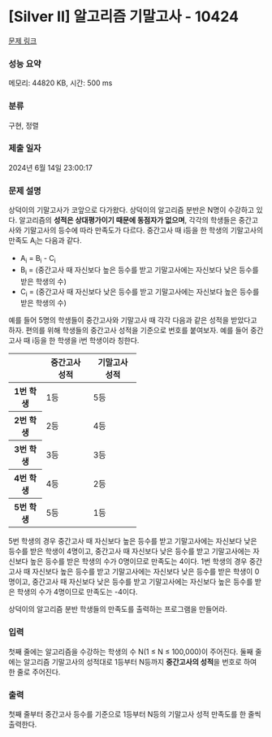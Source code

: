 # [Silver II] 알고리즘 기말고사 - 10424 

[문제 링크](https://www.acmicpc.net/problem/10424) 

### 성능 요약

메모리: 44820 KB, 시간: 500 ms

### 분류

구현, 정렬

### 제출 일자

2024년 6월 14일 23:00:17

### 문제 설명

<p>상덕이의 기말고사가 코앞으로 다가왔다. 상덕이의 알고리즘 분반은 N명이 수강하고 있다. 알고리즘의 <strong>성적은 상대평가이기 때문에 동점자가 없으며</strong>, 각각의 학생들은 중간고사와 기말고사의 등수에 따라 만족도가 다르다. 중간고사 때 i등을 한 학생의 기말고사의 만족도 A<sub>i</sub>는 다음과 같다.</p>

<ul>
	<li>A<sub>i</sub> = B<sub>i</sub> - C<sub>i</sub></li>
	<li>B<sub>i</sub> = (중간고사 때 자신보다 높은 등수를 받고 기말고사에는 자신보다 낮은 등수를 받은 학생의 수) </li>
	<li>C<sub>i</sub> = (중간고사 때 자신보다 낮은 등수를 받고 기말고사에는 자신보다 높은 등수를 받은 학생의 수)</li>
</ul>

<p>예를 들어 5명의 학생들이 중간고사와 기말고사 때 각각 다음과 같은 성적을 받았다고 하자. 편의를 위해 학생들의 중간고사 성적을 기준으로 번호를 붙여보자. 예를 들어 중간고사 때 i등을 한 학생을 i번 학생이라 칭한다.</p>

<table class="table table-bordered" style="width:50%">
	<thead>
		<tr>
			<th> </th>
			<th>중간고사 성적</th>
			<th>기말고사 성적</th>
		</tr>
	</thead>
	<tbody>
		<tr>
			<th>1번 학생</th>
			<td>1등</td>
			<td>5등</td>
		</tr>
		<tr>
			<th>2번 학생</th>
			<td>2등</td>
			<td>4등</td>
		</tr>
		<tr>
			<th>3번 학생</th>
			<td>3등</td>
			<td>3등</td>
		</tr>
		<tr>
			<th>4번 학생</th>
			<td>4등</td>
			<td>2등</td>
		</tr>
		<tr>
			<th>5번 학생</th>
			<td>5등</td>
			<td>1등</td>
		</tr>
	</tbody>
</table>

<p>5번 학생의 경우 중간고사 때 자신보다 높은 등수를 받고 기말고사에는 자신보다 낮은 등수를 받은 학생이 4명이고, 중간고사 때 자신보다 낮은 등수를 받고 기말고사에는 자신보다 높은 등수를 받은 학생의 수가 0명이므로 만족도는 4이다. 1번 학생의 경우 중간고사 때 자신보다 높은 등수를 받고 기말고사에는 자신보다 낮은 등수를 받은 학생이 0명이고, 중간고사 때 자신보다 낮은 등수를 받고 기말고사에는 자신보다 높은 등수를 받은 학생의 수가 4명이므로 만족도는 -4이다. </p>

<p>상덕이의 알고리즘 분반 학생들의 만족도를 출력하는 프로그램을 만들어라.</p>

### 입력 

 <p>첫째 줄에는 알고리즘을 수강하는 학생의 수 N(1 ≤ N ≤ 100,000)이 주어진다. 둘째 줄에는 알고리즘 기말고사의 성적대로 1등부터 N등까지 <strong>중간고사의 성적</strong>을 번호로 하여 한 줄로 주어진다.</p>

### 출력 

 <p>첫째 줄부터 중간고사 등수를 기준으로 1등부터 N등의 기말고사 성적 만족도를 한 줄씩 출력한다.</p>

